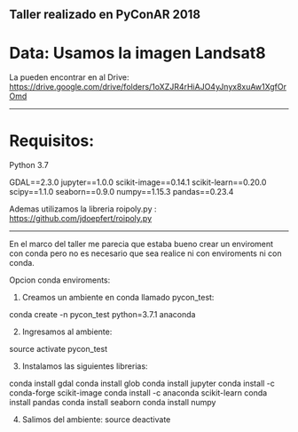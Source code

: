 ## Taller realizado en PyConAR 2018

# Data: Usamos la imagen Landsat8
La pueden encontrar en al Drive: https://drive.google.com/drive/folders/1oXZJR4rHiAJO4yJnyx8xuAw1XgfOrOmd 

-----------------------------------------------------------------------------------------------

# Requisitos:

Python 3.7

GDAL==2.3.0
jupyter==1.0.0
scikit-image==0.14.1
scikit-learn==0.20.0
scipy==1.1.0
seaborn==0.9.0
numpy==1.15.3
pandas==0.23.4

Ademas utilizamos la libreria roipoly.py :  https://github.com/jdoepfert/roipoly.py



---------------------------------------------------------------------
En el marco del taller me parecia que estaba bueno crear un enviroment con conda pero no es necesario que sea realice ni con enviroments ni con conda.


Opcion conda enviroments:
1. Creamos un ambiente en conda llamado pycon_test:

conda create -n pycon_test python=3.7.1 anaconda

2. Ingresamos al ambiente:

source activate pycon_test

3. Instalamos las siguientes librerias:

conda install gdal
conda install glob
conda install jupyter
conda install -c conda-forge scikit-image
conda install -c anaconda scikit-learn
conda install pandas
conda install seaborn
conda install numpy

4. Salimos del ambiente:
source deactivate


